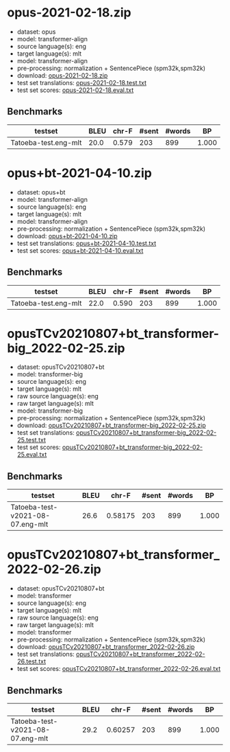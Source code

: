 # opus-2021-02-18.zip

* dataset: opus
* model: transformer-align
* source language(s): eng
* target language(s): mlt
* model: transformer-align
* pre-processing: normalization + SentencePiece (spm32k,spm32k)
* download: [opus-2021-02-18.zip](https://object.pouta.csc.fi/Tatoeba-MT-models/eng-mlt/opus-2021-02-18.zip)
* test set translations: [opus-2021-02-18.test.txt](https://object.pouta.csc.fi/Tatoeba-MT-models/eng-mlt/opus-2021-02-18.test.txt)
* test set scores: [opus-2021-02-18.eval.txt](https://object.pouta.csc.fi/Tatoeba-MT-models/eng-mlt/opus-2021-02-18.eval.txt)

## Benchmarks

| testset | BLEU  | chr-F | #sent | #words | BP |
|---------|-------|-------|-------|--------|----|
| Tatoeba-test.eng-mlt 	| 20.0 	| 0.579 	| 203 	| 899 	| 1.000 |











# opus+bt-2021-04-10.zip

* dataset: opus+bt
* model: transformer-align
* source language(s): eng
* target language(s): mlt
* model: transformer-align
* pre-processing: normalization + SentencePiece (spm32k,spm32k)
* download: [opus+bt-2021-04-10.zip](https://object.pouta.csc.fi/Tatoeba-MT-models/eng-mlt/opus+bt-2021-04-10.zip)
* test set translations: [opus+bt-2021-04-10.test.txt](https://object.pouta.csc.fi/Tatoeba-MT-models/eng-mlt/opus+bt-2021-04-10.test.txt)
* test set scores: [opus+bt-2021-04-10.eval.txt](https://object.pouta.csc.fi/Tatoeba-MT-models/eng-mlt/opus+bt-2021-04-10.eval.txt)

## Benchmarks

| testset | BLEU  | chr-F | #sent | #words | BP |
|---------|-------|-------|-------|--------|----|
| Tatoeba-test.eng-mlt 	| 22.0 	| 0.590 	| 203 	| 899 	| 1.000 |





# opusTCv20210807+bt_transformer-big_2022-02-25.zip

* dataset: opusTCv20210807+bt
* model: transformer-big
* source language(s): eng
* target language(s): mlt
* raw source language(s): eng
* raw target language(s): mlt
* model: transformer-big
* pre-processing: normalization + SentencePiece (spm32k,spm32k)
* download: [opusTCv20210807+bt_transformer-big_2022-02-25.zip](https://object.pouta.csc.fi/Tatoeba-MT-models/eng-mlt/opusTCv20210807+bt_transformer-big_2022-02-25.zip)
* test set translations: [opusTCv20210807+bt_transformer-big_2022-02-25.test.txt](https://object.pouta.csc.fi/Tatoeba-MT-models/eng-mlt/opusTCv20210807+bt_transformer-big_2022-02-25.test.txt)
* test set scores: [opusTCv20210807+bt_transformer-big_2022-02-25.eval.txt](https://object.pouta.csc.fi/Tatoeba-MT-models/eng-mlt/opusTCv20210807+bt_transformer-big_2022-02-25.eval.txt)

## Benchmarks

| testset | BLEU  | chr-F | #sent | #words | BP |
|---------|-------|-------|-------|--------|----|
| Tatoeba-test-v2021-08-07.eng-mlt 	| 26.6 	| 0.58175 	| 203 	| 899 	| 1.000 |






# opusTCv20210807+bt_transformer_2022-02-26.zip

* dataset: opusTCv20210807+bt
* model: transformer
* source language(s): eng
* target language(s): mlt
* raw source language(s): eng
* raw target language(s): mlt
* model: transformer
* pre-processing: normalization + SentencePiece (spm32k,spm32k)
* download: [opusTCv20210807+bt_transformer_2022-02-26.zip](https://object.pouta.csc.fi/Tatoeba-MT-models/eng-mlt/opusTCv20210807+bt_transformer_2022-02-26.zip)
* test set translations: [opusTCv20210807+bt_transformer_2022-02-26.test.txt](https://object.pouta.csc.fi/Tatoeba-MT-models/eng-mlt/opusTCv20210807+bt_transformer_2022-02-26.test.txt)
* test set scores: [opusTCv20210807+bt_transformer_2022-02-26.eval.txt](https://object.pouta.csc.fi/Tatoeba-MT-models/eng-mlt/opusTCv20210807+bt_transformer_2022-02-26.eval.txt)

## Benchmarks

| testset | BLEU  | chr-F | #sent | #words | BP |
|---------|-------|-------|-------|--------|----|
| Tatoeba-test-v2021-08-07.eng-mlt 	| 29.2 	| 0.60257 	| 203 	| 899 	| 1.000 |


